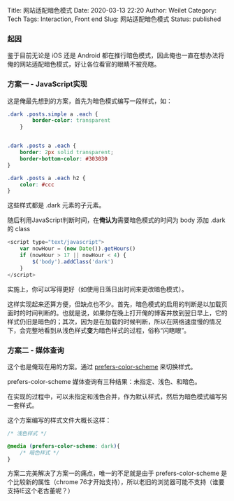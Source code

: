 Title: 网站适配暗色模式
Date: 2020-03-13 22:20
Author: Weilet
Category: Tech
Tags: Interaction, Front end
Slug: 网站适配暗色模式
Status: published



### 起因

鉴于目前无论是 iOS 还是 Android 都在推行暗色模式，因此俺也一直在想办法将俺的网站适配暗色模式，好让各位看官的眼睛不被亮瞎。



### 方案一 - JavaScript实现

这是俺最先想到的方案，首先为暗色模式编写一段样式，如：

```css
.dark .posts.simple a .each {
        border-color: transparent
    }


.dark .posts a .each {
    border: 2px solid transparent;
    border-bottom-color: #303030
}

.dark .posts a .each h2 {
    color: #ccc
}
```

这些样式都是 .dark 元素的子元素。

随后利用JavaScript判断时间，在**俺认为**需要暗色模式的时间为 body 添加 .dark 的 class

```javascript
<script type="text/javascript">
	var nowHour = (new Date()).getHours()
	if (nowHour > 17 || nowHour < 4) {
		$('body').addClass('dark')
	}
</script>
```

实施上，你可以写得更好（如使用日落日出时间来更改暗色模式）。

这样实现起来还算方便，但缺点也不少。首先，暗色模式的启用的判断是以加载页面时的时间判断的。也就是说，如果你在晚上打开俺的博客并放到翌日早上，它的样式仍旧是暗色的；其次，因为是在加载的时候判断，所以在网络速度慢的情况下，会完整地看到从浅色样式**变**为暗色样式的过程，俗称“闪瞎眼”。



### 方案二 - 媒体查询

这个也是俺现在用的方案。通过 [prefers-color-scheme](https://developer.mozilla.org/zh-CN/docs/Web/CSS/@media/prefers-color-scheme) 来切换样式。

prefers-color-scheme 媒体查询有三种结果：未指定、浅色、和暗色。

在实现的过程中，可以未指定和浅色合并，作为默认样式，然后为暗色模式编写另一套样式。

这个方案编写的样式文件大概长这样：

```css
/* 浅色样式 */

@media (prefers-color-scheme: dark){
    /* 暗色样式 */
}
```

方案二完美解决了方案一的痛点，唯一的不足就是由于 prefers-color-scheme 是个比较新的属性（chrome 76才开始支持），所以老旧的浏览器可能不支持（谁要支持IE这个老古董呢？）



